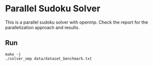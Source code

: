 # Parallel Sudoku Solver

This is a parallel sudoku solver with openmp. Check the report for the parallelization approach and results.

## Run

```
make -j
./solver_omp data/dataset_benchmark.txt
```
